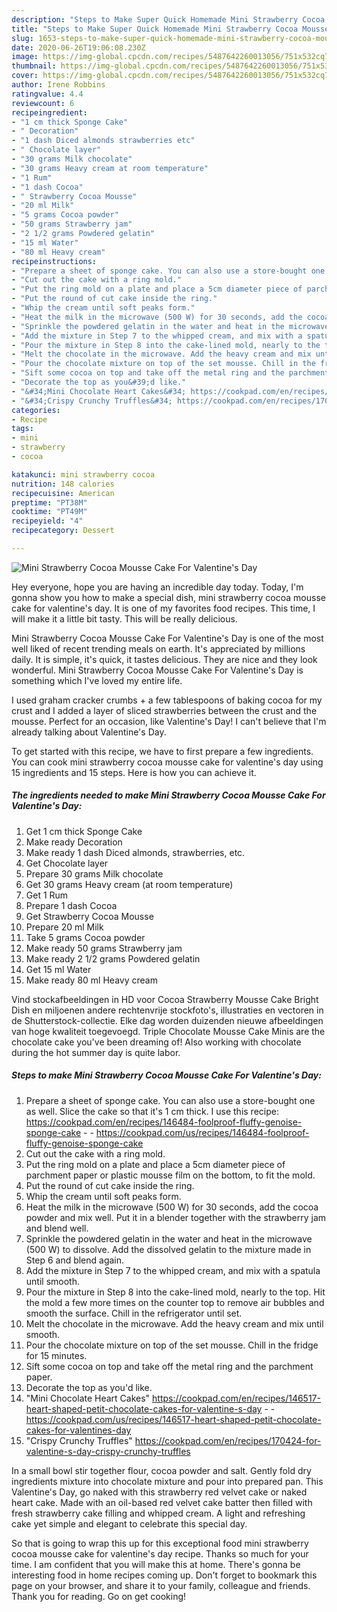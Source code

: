 ```yaml
---
description: "Steps to Make Super Quick Homemade Mini Strawberry Cocoa Mousse Cake For Valentine&amp;#39;s Day"
title: "Steps to Make Super Quick Homemade Mini Strawberry Cocoa Mousse Cake For Valentine&amp;#39;s Day"
slug: 1653-steps-to-make-super-quick-homemade-mini-strawberry-cocoa-mousse-cake-for-valentine-and-39-s-day
date: 2020-06-26T19:06:08.230Z
image: https://img-global.cpcdn.com/recipes/5487642260013056/751x532cq70/mini-strawberry-cocoa-mousse-cake-for-valentines-day-recipe-main-photo.jpg
thumbnail: https://img-global.cpcdn.com/recipes/5487642260013056/751x532cq70/mini-strawberry-cocoa-mousse-cake-for-valentines-day-recipe-main-photo.jpg
cover: https://img-global.cpcdn.com/recipes/5487642260013056/751x532cq70/mini-strawberry-cocoa-mousse-cake-for-valentines-day-recipe-main-photo.jpg
author: Irene Robbins
ratingvalue: 4.4
reviewcount: 6
recipeingredient:
- "1 cm thick Sponge Cake"
- " Decoration"
- "1 dash Diced almonds strawberries etc"
- " Chocolate layer"
- "30 grams Milk chocolate"
- "30 grams Heavy cream at room temperature"
- "1 Rum"
- "1 dash Cocoa"
- " Strawberry Cocoa Mousse"
- "20 ml Milk"
- "5 grams Cocoa powder"
- "50 grams Strawberry jam"
- "2 1/2 grams Powdered gelatin"
- "15 ml Water"
- "80 ml Heavy cream"
recipeinstructions:
- "Prepare a sheet of sponge cake. You can also use a store-bought one as well. Slice the cake so that it&#39;s 1 cm thick. I use this recipe: https://cookpad.com/en/recipes/146484-foolproof-fluffy-genoise-sponge-cake  https://cookpad.com/us/recipes/146484-foolproof-fluffy-genoise-sponge-cake"
- "Cut out the cake with a ring mold."
- "Put the ring mold on a plate and place a 5cm diameter piece of parchment paper or plastic mousse film on the bottom, to fit the mold."
- "Put the round of cut cake inside the ring."
- "Whip the cream until soft peaks form."
- "Heat the milk in the microwave (500 W) for 30 seconds, add the cocoa powder and mix well. Put it in a blender together with the strawberry jam and blend well."
- "Sprinkle the powdered gelatin in the water and heat in the microwave (500 W) to dissolve. Add the dissolved gelatin to the mixture made in Step 6 and blend again."
- "Add the mixture in Step 7 to the whipped cream, and mix with a spatula until smooth."
- "Pour the mixture in Step 8 into the cake-lined mold, nearly to the top. Hit the mold a few more times on the counter top to remove air bubbles and smooth the surface. Chill in the refrigerator until set."
- "Melt the chocolate in the microwave. Add the heavy cream and mix until smooth."
- "Pour the chocolate mixture on top of the set mousse. Chill in the fridge for 15 minutes."
- "Sift some cocoa on top and take off the metal ring and the parchment paper."
- "Decorate the top as you&#39;d like."
- "&#34;Mini Chocolate Heart Cakes&#34; https://cookpad.com/en/recipes/146517-heart-shaped-petit-chocolate-cakes-for-valentine-s-day  https://cookpad.com/us/recipes/146517-heart-shaped-petit-chocolate-cakes-for-valentines-day"
- "&#34;Crispy Crunchy Truffles&#34; https://cookpad.com/en/recipes/170424-for-valentine-s-day-crispy-crunchy-truffles"
categories:
- Recipe
tags:
- mini
- strawberry
- cocoa

katakunci: mini strawberry cocoa 
nutrition: 148 calories
recipecuisine: American
preptime: "PT38M"
cooktime: "PT49M"
recipeyield: "4"
recipecategory: Dessert

---
```



![Mini Strawberry Cocoa Mousse Cake For Valentine&#39;s Day](https://img-global.cpcdn.com/recipes/5487642260013056/751x532cq70/mini-strawberry-cocoa-mousse-cake-for-valentines-day-recipe-main-photo.jpg)

Hey everyone, hope you are having an incredible day today. Today, I'm gonna show you how to make a special dish, mini strawberry cocoa mousse cake for valentine&#39;s day. It is one of my favorites food recipes. This time, I will make it a little bit tasty. This will be really delicious.

Mini Strawberry Cocoa Mousse Cake For Valentine&#39;s Day is one of the most well liked of recent trending meals on earth. It's appreciated by millions daily. It is simple, it's quick, it tastes delicious. They are nice and they look wonderful. Mini Strawberry Cocoa Mousse Cake For Valentine&#39;s Day is something which I've loved my entire life.

I used graham cracker crumbs + a few tablespoons of baking cocoa for my crust and I added a layer of sliced strawberries between the crust and the mousse. Perfect for an occasion, like Valentine&#39;s Day! I can&#39;t believe that I&#39;m already talking about Valentine&#39;s Day.


To get started with this recipe, we have to first prepare a few ingredients. You can cook mini strawberry cocoa mousse cake for valentine&#39;s day using 15 ingredients and 15 steps. Here is how you can achieve it.

<!--inarticleads1-->

##### The ingredients needed to make Mini Strawberry Cocoa Mousse Cake For Valentine&#39;s Day:

1. Get 1 cm thick Sponge Cake
1. Make ready  Decoration
1. Make ready 1 dash Diced almonds, strawberries, etc.
1. Get  Chocolate layer
1. Prepare 30 grams Milk chocolate
1. Get 30 grams Heavy cream (at room temperature)
1. Get 1 Rum
1. Prepare 1 dash Cocoa
1. Get  Strawberry Cocoa Mousse
1. Prepare 20 ml Milk
1. Take 5 grams Cocoa powder
1. Make ready 50 grams Strawberry jam
1. Make ready 2 1/2 grams Powdered gelatin
1. Get 15 ml Water
1. Make ready 80 ml Heavy cream


Vind stockafbeeldingen in HD voor Cocoa Strawberry Mousse Cake Bright Dish en miljoenen andere rechtenvrije stockfoto&#39;s, illustraties en vectoren in de Shutterstock-collectie. Elke dag worden duizenden nieuwe afbeeldingen van hoge kwaliteit toegevoegd. Triple Chocolate Mousse Cake Minis are the chocolate cake you&#39;ve been dreaming of! Also working with chocolate during the hot summer day is quite labor. 

<!--inarticleads2-->

##### Steps to make Mini Strawberry Cocoa Mousse Cake For Valentine&#39;s Day:

1. Prepare a sheet of sponge cake. You can also use a store-bought one as well. Slice the cake so that it&#39;s 1 cm thick. I use this recipe: https://cookpad.com/en/recipes/146484-foolproof-fluffy-genoise-sponge-cake -  - https://cookpad.com/us/recipes/146484-foolproof-fluffy-genoise-sponge-cake
1. Cut out the cake with a ring mold.
1. Put the ring mold on a plate and place a 5cm diameter piece of parchment paper or plastic mousse film on the bottom, to fit the mold.
1. Put the round of cut cake inside the ring.
1. Whip the cream until soft peaks form.
1. Heat the milk in the microwave (500 W) for 30 seconds, add the cocoa powder and mix well. Put it in a blender together with the strawberry jam and blend well.
1. Sprinkle the powdered gelatin in the water and heat in the microwave (500 W) to dissolve. Add the dissolved gelatin to the mixture made in Step 6 and blend again.
1. Add the mixture in Step 7 to the whipped cream, and mix with a spatula until smooth.
1. Pour the mixture in Step 8 into the cake-lined mold, nearly to the top. Hit the mold a few more times on the counter top to remove air bubbles and smooth the surface. Chill in the refrigerator until set.
1. Melt the chocolate in the microwave. Add the heavy cream and mix until smooth.
1. Pour the chocolate mixture on top of the set mousse. Chill in the fridge for 15 minutes.
1. Sift some cocoa on top and take off the metal ring and the parchment paper.
1. Decorate the top as you&#39;d like.
1. &#34;Mini Chocolate Heart Cakes&#34; https://cookpad.com/en/recipes/146517-heart-shaped-petit-chocolate-cakes-for-valentine-s-day -  - https://cookpad.com/us/recipes/146517-heart-shaped-petit-chocolate-cakes-for-valentines-day
1. &#34;Crispy Crunchy Truffles&#34; https://cookpad.com/en/recipes/170424-for-valentine-s-day-crispy-crunchy-truffles


In a small bowl stir together flour, cocoa powder and salt. Gently fold dry ingredients mixture into chocolate mixture and pour into prepared pan. This Valentine&#39;s Day, go naked with this strawberry red velvet cake or naked heart cake. Made with an oil-based red velvet cake batter then filled with fresh strawberry cake filling and whipped cream. A light and refreshing cake yet simple and elegant to celebrate this special day. 

So that is going to wrap this up for this exceptional food mini strawberry cocoa mousse cake for valentine&#39;s day recipe. Thanks so much for your time. I am confident that you will make this at home. There's gonna be interesting food in home recipes coming up. Don't forget to bookmark this page on your browser, and share it to your family, colleague and friends. Thank you for reading. Go on get cooking!
